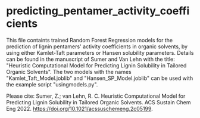# predicting_pentamer_activity_coefficients
This file containts trained Random Forest Regression models for the prediction of lignin pentamers' activity coefficients in organic solvents, by using either Kamlet-Taft parameters or Hansen solubility parameters. Details can be found in the manuscript of Sumer and Van Lehn with the title: "Heuristic Computational Model for Predicting Lignin Solubility in Tailored Organic Solvents".
The two models with the names "Kamlet_Taft_Model.joblib" and "Hansen_SP_Model.joblib" can be used with the example script "usingmodels.py".

Please cite:
Sumer, Z.; van Lehn, R. C. Heuristic Computational Model for Predicting Lignin Solubility in Tailored Organic Solvents. ACS Sustain Chem Eng 2022. https://doi.org/10.1021/acssuschemeng.2c05199.

